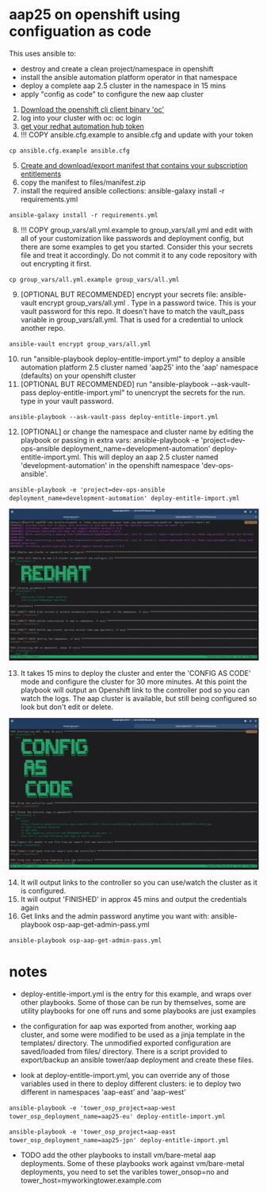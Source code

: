 # aap25 on openshift using configuation as code

This uses ansible to:

- destroy and create a clean project/namespace in openshift
- install the ansible automation platform operator in that namespace
- deploy a complete aap 2.5 cluster in the namespace in 15 mins
- apply "config as code" to configure the new aap cluster

1. [Download the openshift cli client binary 'oc'](https://access.redhat.com/downloads/content/290/ver=4.18/rhel---9/4.18.11/x86_64/product-software)
2. log into your cluster with oc: oc login
3. [get your redhat automation hub token](https://console.redhat.com/ansible/automation-hub/token)
4. !!! COPY ansible.cfg.example to ansible.cfg and update with your token

`cp ansible.cfg.example ansible.cfg`

5. [Create and download/export manifest that contains your subscription entitlements](https://access.redhat.com/management/subscription_allocations)
6. copy the manifest to files/manifest.zip
7. install the required ansible collections: ansible-galaxy install -r requirements.yml

`ansible-galaxy install -r requirements.yml`


8. !!! COPY group_vars/all.yml.example to group_vars/all.yml and edit with all of your customization like passwords and deployment config, but there are some examples to get you started. Consider this your secrets file and treat it accordingly. Do not commit it to any code repository with out encrypting it first.

`cp group_vars/all.yml.example group_vars/all.yml`


9. [OPTIONAL BUT RECOMMENDED] encrypt your secrets file: ansible-vault encrypt group_vars/all.yml . Type in a password twice. This is your vault password for this repo. It doesn't have to match the vault_pass variable in group_vars/all.yml. That is used for a credential to unlock another repo.

`ansible-vault encrypt group_vars/all.yml`

10. run "ansible-playbook deploy-entitle-import.yml" to deploy a ansible automation platform 2.5 cluster named 'aap25' into the 'aap' namespace (defaults) on your openshift cluster
11. \[OPTIONAL BUT RECOMMENDED\] run "ansible-playbook --ask-vault-pass deploy-entitle-import.yml" to unencrypt the secrets for the run. type in your vault password.

`ansible-playbook --ask-vault-pass deploy-entitle-import.yml`

12. \[OPTIONAL\] or change the namespace and cluster name by editing the playbook or passing in extra vars: ansible-playbook -e 'project=dev-ops-ansible deployment_name=development-automation' deploy-entitle-import.yml. This will deploy an aap 2.5 cluster named 'development-automation' in the openshift namespace 'dev-ops-ansible'.

`ansible-playbook -e 'project=dev-ops-ansible deployment_name=development-automation' deploy-entitle-import.yml`

![Starting the aap on openshift deployment](https://raw.githubusercontent.com/syspimp/aap25/master/pics/deploy-start.png)

13. It takes 15 mins to deploy the cluster and enter the 'CONFIG AS CODE' mode and configure the cluster for 30 more minutes. At this point the playbook will output an Openshift link to the controller pod so you can watch the logs. The aap cluster is available, but still being configured so look but don't edit or delete.

![Config as code mode activated](https://raw.githubusercontent.com/syspimp/aap25/master/pics/aap-configascode.png)

14. It will output links to the controller so you can use/watch the cluster as it is configured.
15. It will output 'FINISHED' in approx 45 mins and output the credentials again
16. Get links and the admin password anytime you want with: ansible-playbook osp-aap-get-admin-pass.yml

`ansible-playbook osp-aap-get-admin-pass.yml`

# notes
- deploy-entitle-import.yml is the entry for this example, and wraps over other playbooks. Some of those can be run by themselves, some are utility playbooks for one off runs and some playbooks are just examples

- the configuration for aap was exported from another, working aap cluster, and some were modified to be used as a jinja template in the templates/ directory. The unmodified exported configuration are saved/loaded from files/ directory. There is a script provided to export/backup an ansible tower/aap deployment and create these files.

- look at deploy-entitle-import.yml, you can override any of those variables used in there to deploy different clusters:
  ie to deploy two different in namespaces 'aap-east' and 'aap-west'

`ansible-playbook -e 'tower_osp_project=aap-west tower_osp_deployment_name=aap25-eu' deploy-entitle-import.yml`

`ansible-playbook -e 'tower_osp_project=aap-east tower_osp_deployment_name=aap25-jpn' deploy-entitle-import.yml`

- TODO add the other playbooks to install vm/bare-metal aap deployments. Some of these playbooks work against vm/bare-metal deployments, you need to set the varibles tower_onsop=no and tower_host=myworkingtower.example.com
